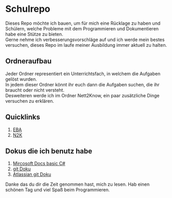 # Schulrepo
Dieses Repo möchte ich bauen, um für mich eine Rücklage zu haben und Schülern, welche Probleme mit dem Programmieren und Dokumentieren habe eine Stütze zu bieten. <br>
Gerne nehme ich verbesserungsvorschläge auf und ich werde mein bestes versuchen, dieses Repo im laufe meiner Ausbildung immer aktuell zu halten.

## Ordneraufbau
Jeder Ordner representiert ein Unterrichtsfach, in welchem die Aufgaben gelöst wurden. <br>
In jedem dieser Ordner könnt ihr euch dann die Aufgaben suchen, die ihr braucht oder nicht versteht. <br>
Desweiteren werde ich im Ordner Nett2Know, ein paar zusätzliche Dinge versuchen zu erklären. <br>

## Quicklinks

1. [EBA](EBA/Readme.md)
2. [N2K](Nett2Know/GitundGithub.md)

## Dokus die ich benutz habe

1. [Mircosoft Docs basic C#](https://docs.microsoft.com/de-de/dotnet/csharp/)
2. [git Doku](https://git-scm.com/docs) 
3. [Atlassian git Doku](https://www.atlassian.com/git)



Danke das du dir die Zeit genommen hast, mich zu lesen. Hab einen schönen Tag und viel Spaß beim Programmieren. 
